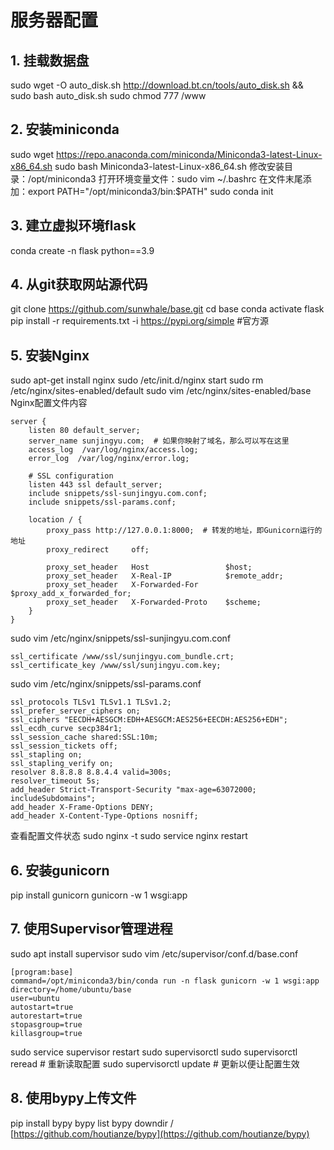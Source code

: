 # 服务器配置

## 1. 挂载数据盘
sudo wget -O auto_disk.sh http://download.bt.cn/tools/auto_disk.sh && sudo bash auto_disk.sh
sudo chmod 777 /www

## 2. 安装miniconda
sudo wget https://repo.anaconda.com/miniconda/Miniconda3-latest-Linux-x86_64.sh
sudo bash Miniconda3-latest-Linux-x86_64.sh
修改安装目录：/opt/miniconda3
打开环境变量文件：sudo vim ~/.bashrc
在文件末尾添加：export PATH="/opt/miniconda3/bin:$PATH"
sudo conda init

## 3. 建立虚拟环境flask
conda create -n flask python==3.9

## 4. 从git获取网站源代码
git clone https://github.com/sunwhale/base.git
cd base
conda activate flask
pip install -r requirements.txt
-i https://pypi.org/simple #官方源

## 5. 安装Nginx
sudo apt-get install nginx
sudo /etc/init.d/nginx start
sudo rm /etc/nginx/sites-enabled/default
sudo vim /etc/nginx/sites-enabled/base
Nginx配置文件内容
```
server {
    listen 80 default_server; 
    server_name sunjingyu.com;  # 如果你映射了域名，那么可以写在这里
    access_log  /var/log/nginx/access.log;
    error_log  /var/log/nginx/error.log;
    
    # SSL configuration
    listen 443 ssl default_server;
    include snippets/ssl-sunjingyu.com.conf;
    include snippets/ssl-params.conf;
    
    location / {
        proxy_pass http://127.0.0.1:8000;  # 转发的地址，即Gunicorn运行的地址
        proxy_redirect     off;

        proxy_set_header   Host                 $host;
        proxy_set_header   X-Real-IP            $remote_addr;
        proxy_set_header   X-Forwarded-For      $proxy_add_x_forwarded_for;
        proxy_set_header   X-Forwarded-Proto    $scheme;
    }
}
```
sudo vim /etc/nginx/snippets/ssl-sunjingyu.com.conf
```
ssl_certificate /www/ssl/sunjingyu.com_bundle.crt;
ssl_certificate_key /www/ssl/sunjingyu.com.key;
```
sudo vim /etc/nginx/snippets/ssl-params.conf
```
​ssl_protocols TLSv1 TLSv1.1 TLSv1.2;
ssl_prefer_server_ciphers on;
ssl_ciphers "EECDH+AESGCM:EDH+AESGCM:AES256+EECDH:AES256+EDH";
ssl_ecdh_curve secp384r1;
ssl_session_cache shared:SSL:10m;
ssl_session_tickets off;
ssl_stapling on;
ssl_stapling_verify on;
resolver 8.8.8.8 8.8.4.4 valid=300s;
resolver_timeout 5s;
add_header Strict-Transport-Security "max-age=63072000; includeSubdomains";
add_header X-Frame-Options DENY;
add_header X-Content-Type-Options nosniff;
```
查看配置文件状态
sudo nginx -t
sudo service nginx restart

## 6. 安装gunicorn
pip install gunicorn
gunicorn -w 1 wsgi:app

## 7. 使用Supervisor管理进程
sudo apt install supervisor
sudo vim /etc/supervisor/conf.d/base.conf
```
[program:base]
command=/opt/miniconda3/bin/conda run -n flask gunicorn -w 1 wsgi:app
directory=/home/ubuntu/base
user=ubuntu
autostart=true
autorestart=true
stopasgroup=true
killasgroup=true
```
sudo service supervisor restart
sudo supervisorctl
sudo supervisorctl reread  # 重新读取配置
sudo supervisorctl update  # 更新以便让配置生效

## 8. 使用bypy上传文件
pip install bypy
bypy list
bypy downdir /
[https://github.com/houtianze/bypy](https://github.com/houtianze/bypy)
